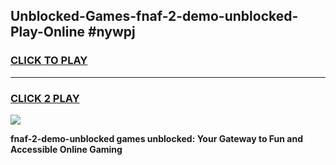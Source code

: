 
## Unblocked-Games-fnaf-2-demo-unblocked-Play-Online #nywpj
<h3>
<a href="https://news.freeplayer.one?title=fnaf-2-demo-unblocked&ref=3">CLICK TO PLAY</a></h3>
<hr>

<h3>
<a href="https://news.freeplayer.one?title=fnaf-2-demo-unblocked&ref=3">CLICK 2 PLAY</a>
  
</h3>

<a href="https://news.freeplayer.one?title=fnaf-2-demo-unblocked&ref=3"><img src="https://clearcache.store/games.png"></a>


**fnaf-2-demo-unblocked games unblocked: Your Gateway to Fun and Accessible Online Gaming**
